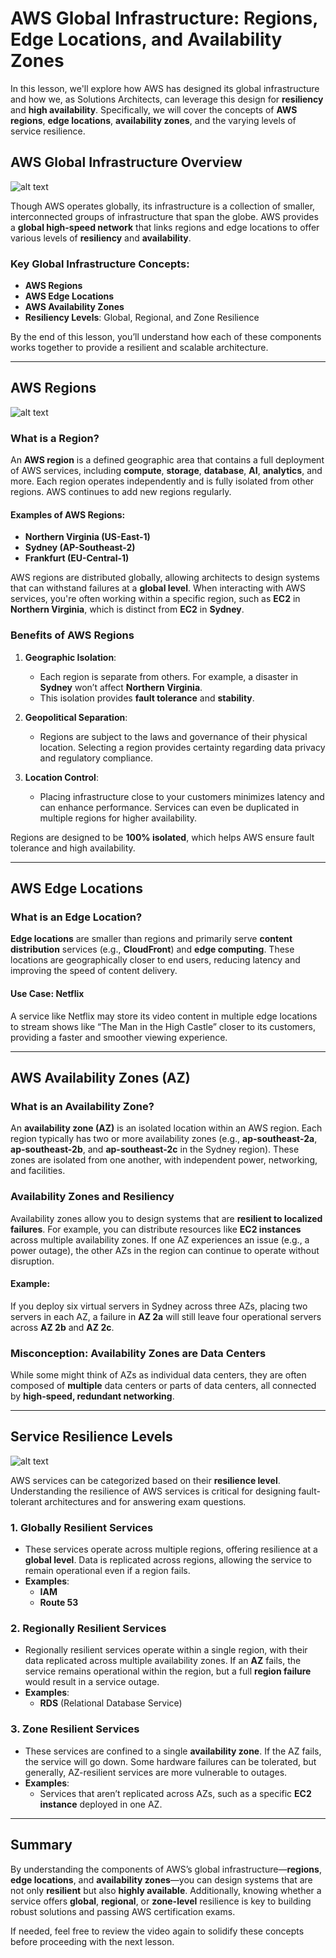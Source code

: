 # AWS Global Infrastructure: Regions, Edge Locations, and Availability Zones

In this lesson, we'll explore how AWS has designed its global infrastructure and how we, as Solutions Architects, can leverage this design for **resiliency** and **high availability**. Specifically, we will cover the concepts of **AWS regions**, **edge locations**, **availability zones**, and the varying levels of service resilience.

## AWS Global Infrastructure Overview

![alt text](image-1.png)

Though AWS operates globally, its infrastructure is a collection of smaller, interconnected groups of infrastructure that span the globe. AWS provides a **global high-speed network** that links regions and edge locations to offer various levels of **resiliency** and **availability**.

### Key Global Infrastructure Concepts:

- **AWS Regions**
- **AWS Edge Locations**
- **AWS Availability Zones**
- **Resiliency Levels**: Global, Regional, and Zone Resilience

By the end of this lesson, you’ll understand how each of these components works together to provide a resilient and scalable architecture.

---

## AWS Regions

![alt text](image-2.png)

### What is a Region?

An **AWS region** is a defined geographic area that contains a full deployment of AWS services, including **compute**, **storage**, **database**, **AI**, **analytics**, and more. Each region operates independently and is fully isolated from other regions. AWS continues to add new regions regularly.

#### Examples of AWS Regions:

- **Northern Virginia (US-East-1)**
- **Sydney (AP-Southeast-2)**
- **Frankfurt (EU-Central-1)**

AWS regions are distributed globally, allowing architects to design systems that can withstand failures at a **global level**. When interacting with AWS services, you're often working within a specific region, such as **EC2** in **Northern Virginia**, which is distinct from **EC2** in **Sydney**.

### Benefits of AWS Regions

1. **Geographic Isolation**:

   - Each region is separate from others. For example, a disaster in **Sydney** won’t affect **Northern Virginia**.
   - This isolation provides **fault tolerance** and **stability**.

2. **Geopolitical Separation**:

   - Regions are subject to the laws and governance of their physical location. Selecting a region provides certainty regarding data privacy and regulatory compliance.

3. **Location Control**:
   - Placing infrastructure close to your customers minimizes latency and can enhance performance. Services can even be duplicated in multiple regions for higher availability.

Regions are designed to be **100% isolated**, which helps AWS ensure fault tolerance and high availability.

---

## AWS Edge Locations

### What is an Edge Location?

**Edge locations** are smaller than regions and primarily serve **content distribution** services (e.g., **CloudFront**) and **edge computing**. These locations are geographically closer to end users, reducing latency and improving the speed of content delivery.

#### Use Case: Netflix

A service like Netflix may store its video content in multiple edge locations to stream shows like “The Man in the High Castle” closer to its customers, providing a faster and smoother viewing experience.

---

## AWS Availability Zones (AZ)

### What is an Availability Zone?

An **availability zone (AZ)** is an isolated location within an AWS region. Each region typically has two or more availability zones (e.g., **ap-southeast-2a**, **ap-southeast-2b**, and **ap-southeast-2c** in the Sydney region). These zones are isolated from one another, with independent power, networking, and facilities.

### Availability Zones and Resiliency

Availability zones allow you to design systems that are **resilient to localized failures**. For example, you can distribute resources like **EC2 instances** across multiple availability zones. If one AZ experiences an issue (e.g., a power outage), the other AZs in the region can continue to operate without disruption.

#### Example:

If you deploy six virtual servers in Sydney across three AZs, placing two servers in each AZ, a failure in **AZ 2a** will still leave four operational servers across **AZ 2b** and **AZ 2c**.

### Misconception: Availability Zones are Data Centers

While some might think of AZs as individual data centers, they are often composed of **multiple** data centers or parts of data centers, all connected by **high-speed, redundant networking**.

---

## Service Resilience Levels

![alt text](image-3.png)

AWS services can be categorized based on their **resilience level**. Understanding the resilience of AWS services is critical for designing fault-tolerant architectures and for answering exam questions.

### 1. **Globally Resilient Services**

- These services operate across multiple regions, offering resilience at a **global level**. Data is replicated across regions, allowing the service to remain operational even if a region fails.
- **Examples**:
  - **IAM**
  - **Route 53**

### 2. **Regionally Resilient Services**

- Regionally resilient services operate within a single region, with their data replicated across multiple availability zones. If an **AZ** fails, the service remains operational within the region, but a full **region failure** would result in a service outage.
- **Examples**:
  - **RDS** (Relational Database Service)

### 3. **Zone Resilient Services**

- These services are confined to a single **availability zone**. If the AZ fails, the service will go down. Some hardware failures can be tolerated, but generally, AZ-resilient services are more vulnerable to outages.
- **Examples**:
  - Services that aren’t replicated across AZs, such as a specific **EC2 instance** deployed in one AZ.

---

## Summary

By understanding the components of AWS’s global infrastructure—**regions**, **edge locations**, and **availability zones**—you can design systems that are not only **resilient** but also **highly available**. Additionally, knowing whether a service offers **global**, **regional**, or **zone-level** resilience is key to building robust solutions and passing AWS certification exams.

If needed, feel free to review the video again to solidify these concepts before proceeding with the next lesson.
